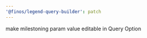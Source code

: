 ```yaml
---
'@finos/legend-query-builder': patch
---
```


make milestoning param value editable in Query Option
